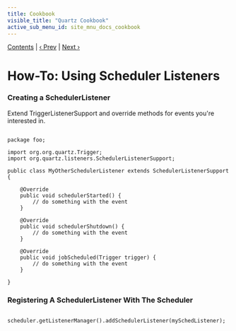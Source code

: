 ```yaml
---
title: Cookbook
visible_title: "Quartz Cookbook"
active_sub_menu_id: site_mnu_docs_cookbook
---
```

<div class="secNavPanel"><a href=".">Contents</a> | <a href="TriggerListeners.html">&lsaquo;&nbsp;Prev</a> | <a href="TenSecTrigger.html">Next&nbsp;&rsaquo;</a></div>





# How-To: Using Scheduler Listeners

### Creating a SchedulerListener

Extend TriggerListenerSupport and override methods for events you're interested in.

<pre class="prettyprint highlight"><code class="language-java" data-lang="java">
package foo;

import org.org.quartz.Trigger;
import org.quartz.listeners.SchedulerListenerSupport;

public class MyOtherSchedulerListener extends SchedulerListenerSupport {

    @Override
    public void schedulerStarted() {
        // do something with the event
    }

    @Override
    public void schedulerShutdown() {
        // do something with the event
    }

    @Override
    public void jobScheduled(Trigger trigger) {
        // do something with the event
    }

}
</code></pre>


### Registering A SchedulerListener With The Scheduler


<pre class="prettyprint highlight"><code class="language-java" data-lang="java">
scheduler.getListenerManager().addSchedulerListener(mySchedListener);
</code></pre>
